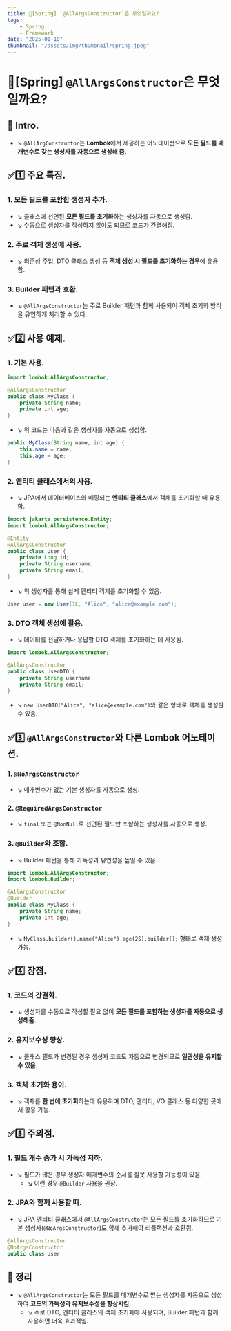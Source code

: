 ```yaml
---
title: 🍃[Spring] `@AllArgsConstructor`은 무엇일까요?
tags:
    - Spring
    - Framework
date: "2025-01-10"
thumbnail: "/assets/img/thumbnail/spring.jpeg"
---
```


# 🍃[Spring] `@AllArgsConstructor`은 무엇일까요?
## 📌 Intro.
- ↘︎ `@AllArgConstructor`는 **Lombok**에서 제공하는 어노테이션으로 **모든 필드를 매개변수로 갖는 생성자를 자동으로 생성해 줌.**

## ✅1️⃣ 주요 특징.
### 1. 모든 필드를 포함한 생성자 추가.
- ↘︎ 클래스에 선언된 **모든 필드를 초기화**하는 생성자를 자동으로 생성함.
- ↘︎ 수동으로 생성자를 작성하지 않아도 되므로 코드가 간결해짐.

### 2. 주로 객체 생성에 사용.
- ↘︎ 의존성 주입, DTO 클래스 생성 등 **객체 생성 시 필드를 초기화하는 경우**에 유용함.

### 3. Builder 패턴과 호환.
- ↘︎ `@AllArgsConstructor`는 주로 Builder 패턴과 함께 사용되어 객체 초기화 방식을 유연하게 처리할 수 있다.

## ✅2️⃣ 사용 예제.
### 1. 기본 사용.
```java
import lombok.AllArgsConstructor;

@AllArgsConstructor
public class MyClass {
    private String name;
    private int age;
}
```
- ↘︎ 위 코드는 다음과 같은 생성자를 자동으로 생성함.
```java
public MyClass(String name, int age) {
    this.name = name;
    this.age = age;
}
```

### 2. 엔티티 클래스에서의 사용.
- ↘︎ JPA에서 데이터베이스와 매핑되는 **엔티티 클래스**에서 객체를 초기화할 때 유용함.
```java
import jakarta.persistence.Entity;
import lombok.AllArgsConstructor;

@Entity
@AllArgsConstructor
public class User {
    private Long id;
    private String username;
    private String email;
}
```
- ↘︎ 위 생성자를 통해 쉽게 엔티티 객체를 초기화할 수 있음.
```java
User user = new User(1L, "Alice", "alice@example.com");
```

### 3. DTO 객체 생성에 활용.
- ↘︎ 데이터를 전달하거나 응답할 DTO 객체를 초기화하는 데 사용됨.
```java
import lombok.AllArgsConstructor;

@AllArgsConstructor
public class UserDTO {
    private String username;
    private String email;
}
```

- ↘︎ `new UserDTO("Alice", "alice@example.com")`와 같은 형태로 객체를 생성할 수 있음.

## ✅3️⃣ `@AllArgsConstructor`와 다른 Lombok 어노테이션.
### 1. `@NoArgsConstructor`
- ↘︎ 매개변수가 없는 기본 생성자를 자동으로 생성.

### 2. `@RequiredArgsConstructor`
- ↘︎ `final` 또는 `@NonNull`로 선언된 필드만 포함하는 생성자를 자동으로 생성.

### 3. `@Builder`와 조합.
- ↘︎ Builder 패턴을 통해 가독성과 유연성을 높일 수 있음.
```java
import lombok.AllArgsConstructor;
import lombok.Builder;

@AllArgsConstructor
@Builder
public class MyClass {
    private String name;
    private int age;
}
```
- ↘︎ `MyClass.builder().name("Alice").age(25).builder();` 형태로 객채 생성 가능.

## ✅4️⃣ 장점.
### 1. 코드의 간결화.
- ↘︎ 생성자를 수동으로 작성할 필요 없이 **모든 필드를 포함하는 생성자를 자동으로 생성해줌.**

### 2. 유지보수성 향상.
- ↘︎ 클래스 필드가 변경될 경우 생성자 코드도 자동으로 변경되므로 **일관성을 유지할 수 있음.**

### 3. 객체 초기화 용이.
- ↘︎ 객체를 **한 번에 초기화**하는데 유용하며 DTO, 엔티티, VO 클래스 등 다양한 곳에서 활용 가능.

## ✅5️⃣ 주의점.
### 1. 필드 개수 증가 시 가독성 저하.
- ↘︎ 필드가 많은 경우 생성자 매개변수의 순서를 잘못 사용할 가능성이 있음.
    - ↘︎ 이런 경우 `@Builder` 사용을 권장.
### 2. JPA와 함께 사용할 때.
- ↘︎ JPA 엔티티 클래스에서 `@AllArgsConstructor`는 모든 필드를 초기화하므로 기본 생성자(`@NoArgsConstructor`)도 함께 추가해야 리플랙션과 호환됨.
```java
@AllArgsConstructor
@NoArgsConstructor
public class User
```

## 🚀 정리
- ↘︎ `@AllArgsConstructor`는 모든 필드를 매개변수로 받는 생성자를 자동으로 생성하여 **코드의 가독성과 유지보수성을 향상시킴.**
    - ↘︎ 주로 DTO, 엔티티 클래스의 객체 초기화에 사용되며, Builder 패턴과 함께 사용하면 더욱 효과적임.
